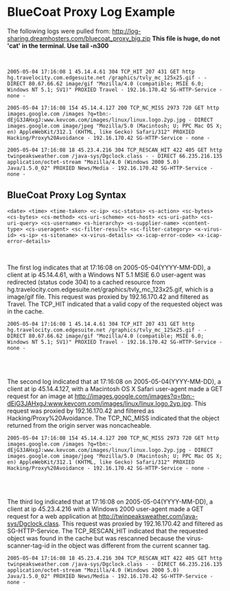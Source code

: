 # BlueCoat Proxy Log Example

The following logs were pulled from:
http://log-sharing.dreamhosters.com/bluecoat_proxy_big.zip
**This file is huge, do not 'cat' in the terminal.  Use tail -n300**

<br>

```
2005-05-04 17:16:08 1 45.14.4.61 304 TCP_HIT 207 431 GET http hg.travelocity.com.edgesuite.net /graphics/tvly_mc_125x25.gif - - DIRECT 80.67.66.62 image/gif "Mozilla/4.0 (compatible; MSIE 6.0; Windows NT 5.1; SV1)" PROXIED Travel - 192.16.170.42 SG-HTTP-Service - none -

2005-05-04 17:16:08 154 45.14.4.127 200 TCP_NC_MISS 2973 720 GET http images.google.com /images ?q=tbn:-dEjG3JAHxgJ:www.kevcom.com/images/linux/linux.logo.2yp.jpg - DIRECT images.google.com image/jpeg "Mozilla/5.0 (Macintosh; U; PPC Mac OS X; en) AppleWebKit/312.1 (KHTML, like Gecko) Safari/312" PROXIED Hacking/Proxy%20Avoidance - 192.16.170.42 SG-HTTP-Service - none -

2005-05-04 17:16:08 18 45.23.4.216 304 TCP_RESCAN_HIT 422 405 GET http twinpeaksweather.com /java-sys/Dgclock.class - - DIRECT 66.235.216.135 application/octet-stream "Mozilla/4.0 (Windows 2000 5.0) Java/1.5.0_02" PROXIED News/Media - 192.16.170.42 SG-HTTP-Service - none -
```

## BlueCoat Proxy Log Syntax

```
<date> <time> <time-taken> <c-ip> <sc-status> <s-action> <sc-bytes> <cs-bytes> <cs-method> <cs-uri-scheme> <cs-host> <cs-uri-path> <cs-uri-query> <cs-username> <s-hierarchy> <s-supplier-name> <content-type> <cs-useragent> <sc-filter-result> <sc-filter-category> <x-virus-id> <s-ip> <s-sitename> <x-virus-details> <x-icap-error-code> <x-icap-error-details>
```

<br>

The first log indicates that at 17:16:08 on 2005-05-04(YYYY-MM-DD), a client at ip 45.14.4.61, with a Windows NT 5.1 MSIE 6.0 user-agent was redirected (status code 304) to a cached resource from hg.travelocity.com.edgesuite.net/graphics/tvly_mc_123x25.gif, which is a image/gif file. This request was proxied by 192.16.170.42 and filtered as Travel. The TCP_HIT indicated that a valid copy of the requested object was in the cache.
<br>

```
2005-05-04 17:16:08 1 45.14.4.61 304 TCP_HIT 207 431 GET http hg.travelocity.com.edgesuite.net /graphics/tvly_mc_125x25.gif - - DIRECT 80.67.66.62 image/gif "Mozilla/4.0 (compatible; MSIE 6.0; Windows NT 5.1; SV1)" PROXIED Travel - 192.16.170.42 SG-HTTP-Service - none -
```

<br>
<br>

The second log indicated that at 17:16:08 on 2005-05-04(YYYY-MM-DD), a client at ip 45.14.4.127, with a Macintosh OS X Safari user-agent made a GET request for an image at http://images.google.com/images?q=tbn:-dEjG3JAHxgJ:www.kevcom.com/images/linux/linux.logo.2yp.jpg. This request was proxied by 192.16.170.42 and filtered as Hacking/Proxy%20Avoidance.  The TCP_NC_MISS indicated that the object returned from the origin server was noncacheable.
<br>

```
2005-05-04 17:16:08 154 45.14.4.127 200 TCP_NC_MISS 2973 720 GET http images.google.com /images ?q=tbn:-dEjG3JAHxgJ:www.kevcom.com/images/linux/linux.logo.2yp.jpg - DIRECT images.google.com image/jpeg "Mozilla/5.0 (Macintosh; U; PPC Mac OS X; en) AppleWebKit/312.1 (KHTML, like Gecko) Safari/312" PROXIED Hacking/Proxy%20Avoidance - 192.16.170.42 SG-HTTP-Service - none -
```

<br>
<br>

The third log indicated that at 17:16:08 on 2005-05-04(YYYY-MM-DD), a client at ip 45.23.4.216 with a Windows 2000 user-agent made a GET request for a web application at http://twinpeaksweather.com/java-sys/Dgclock.class.  This request was proxied by 192.16.170.42 and filtered as SG-HTTP-Service.  The TCP_RESCAN_HIT indicated that the requested object was found in the cache but was rescanned because the virus-scanner-tag-id in the object was different from the current scanner tag.
<br>

```
2005-05-04 17:16:08 18 45.23.4.216 304 TCP_RESCAN_HIT 422 405 GET http twinpeaksweather.com /java-sys/Dgclock.class - - DIRECT 66.235.216.135 application/octet-stream "Mozilla/4.0 (Windows 2000 5.0) Java/1.5.0_02" PROXIED News/Media - 192.16.170.42 SG-HTTP-Service - none -
```
